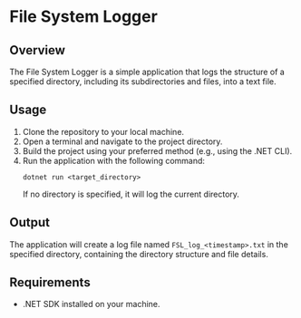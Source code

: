 # File System Logger

## Overview
The File System Logger is a simple application that logs the structure of a specified directory, including its subdirectories and files, into a text file.

## Usage
1. Clone the repository to your local machine.
2. Open a terminal and navigate to the project directory.
3. Build the project using your preferred method (e.g., using the .NET CLI).
4. Run the application with the following command:
   ```
   dotnet run <target_directory>
   ```
   If no directory is specified, it will log the current directory.

## Output
The application will create a log file named `FSL_log_<timestamp>.txt` in the specified directory, containing the directory structure and file details.

## Requirements
- .NET SDK installed on your machine.